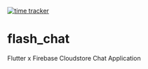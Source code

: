 [![time tracker](https://wakatime.com/badge/github/chauhannaman98/flash-chat.svg)](https://wakatime.com/badge/github/chauhannaman98/flash-chat)

# flash_chat

Flutter x Firebase Cloudstore Chat Application
